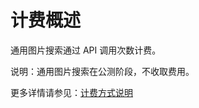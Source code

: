 # 计费概述

通用图片搜索通过 API 调用次数计费。

说明：通用图片搜索在公测阶段，不收取费用。

更多详情请参见：[计费方式说明](https://docs.jdcloud.com/cn/billing/pay-as-you-go)







     
    
